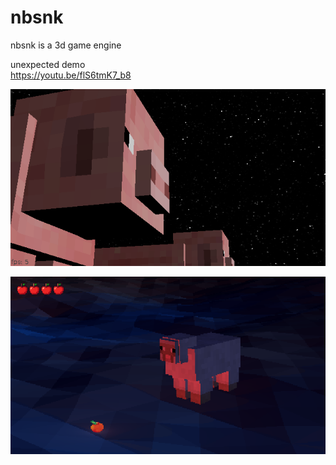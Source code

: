 # nbsnk
nbsnk is a 3d game engine

unexpected demo    
https://youtu.be/flS6tmK7_b8

![sketch3](src/test/resources/sketch3_pigs.png)

![sketch3](src/test/resources/sheep_apple.png)
